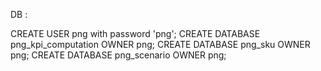 
DB :

CREATE USER png with password 'png';
CREATE DATABASE png_kpi_computation OWNER png;
CREATE DATABASE png_sku OWNER png;
CREATE DATABASE png_scenario OWNER png;



